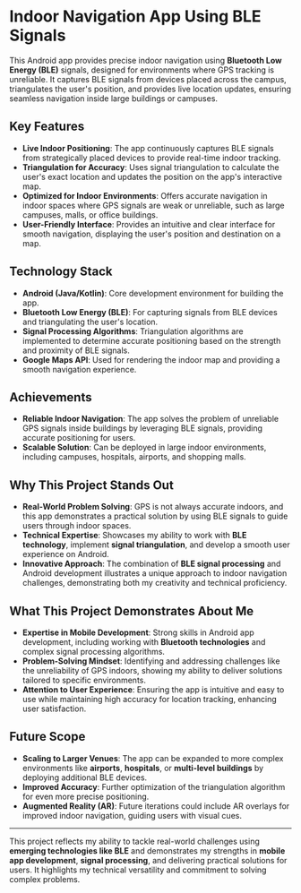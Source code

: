 # Indoor Navigation App Using BLE Signals

This Android app provides precise indoor navigation using **Bluetooth Low Energy (BLE)** signals, designed for environments where GPS tracking is unreliable. It captures BLE signals from devices placed across the campus, triangulates the user's position, and provides live location updates, ensuring seamless navigation inside large buildings or campuses.

## Key Features

- **Live Indoor Positioning**: The app continuously captures BLE signals from strategically placed devices to provide real-time indoor tracking.
- **Triangulation for Accuracy**: Uses signal triangulation to calculate the user's exact location and updates the position on the app's interactive map.
- **Optimized for Indoor Environments**: Offers accurate navigation in indoor spaces where GPS signals are weak or unreliable, such as large campuses, malls, or office buildings.
- **User-Friendly Interface**: Provides an intuitive and clear interface for smooth navigation, displaying the user's position and destination on a map.

## Technology Stack

- **Android (Java/Kotlin)**: Core development environment for building the app.
- **Bluetooth Low Energy (BLE)**: For capturing signals from BLE devices and triangulating the user's location.
- **Signal Processing Algorithms**: Triangulation algorithms are implemented to determine accurate positioning based on the strength and proximity of BLE signals.
- **Google Maps API**: Used for rendering the indoor map and providing a smooth navigation experience.

## Achievements

- **Reliable Indoor Navigation**: The app solves the problem of unreliable GPS signals inside buildings by leveraging BLE signals, providing accurate positioning for users.
- **Scalable Solution**: Can be deployed in large indoor environments, including campuses, hospitals, airports, and shopping malls.

## Why This Project Stands Out

- **Real-World Problem Solving**: GPS is not always accurate indoors, and this app demonstrates a practical solution by using BLE signals to guide users through indoor spaces.
- **Technical Expertise**: Showcases my ability to work with **BLE technology**, implement **signal triangulation**, and develop a smooth user experience on Android.
- **Innovative Approach**: The combination of **BLE signal processing** and Android development illustrates a unique approach to indoor navigation challenges, demonstrating both my creativity and technical proficiency.

## What This Project Demonstrates About Me

- **Expertise in Mobile Development**: Strong skills in Android app development, including working with **Bluetooth technologies** and complex signal processing algorithms.
- **Problem-Solving Mindset**: Identifying and addressing challenges like the unreliability of GPS indoors, showing my ability to deliver solutions tailored to specific environments.
- **Attention to User Experience**: Ensuring the app is intuitive and easy to use while maintaining high accuracy for location tracking, enhancing user satisfaction.

## Future Scope

- **Scaling to Larger Venues**: The app can be expanded to more complex environments like **airports**, **hospitals**, or **multi-level buildings** by deploying additional BLE devices.
- **Improved Accuracy**: Further optimization of the triangulation algorithm for even more precise positioning.
- **Augmented Reality (AR)**: Future iterations could include AR overlays for improved indoor navigation, guiding users with visual cues.

---

This project reflects my ability to tackle real-world challenges using **emerging technologies like BLE** and demonstrates my strengths in **mobile app development**, **signal processing**, and delivering practical solutions for users. It highlights my technical versatility and commitment to solving complex problems.
